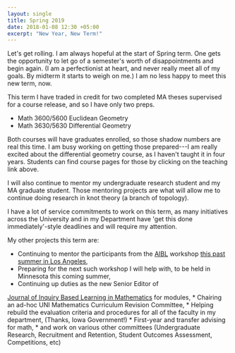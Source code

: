 ```yaml
---
layout: single
title: Spring 2019
date: 2018-01-08 12:30 +05:00
excerpt: "New Year, New Term!"
---
```


Let's get rolling. I am always hopeful at the start of Spring term. One gets
the opportunity to let go of a semester's worth of disappointments and begin
again. (I am a perfectionist at heart, and never really meet all of my goals.
By midterm it starts to weigh on me.) I am no less happy to meet this new term,
now.

This term I have traded in credit for two completed MA theses supervised for a
course release, and so I have only two preps.

 * Math 3600/5600 Euclidean Geometry
 * Math 3630/5630 Differential Geometry

Both courses will have graduates enrolled, so those shadow numbers are
real this time. I am busy working on getting those prepared---I am really
excited about the differential geometry course, as I haven't taught it in four
years. Students can find course pages for those by clicking on the teaching
link above.

I will also continue to mentor my undergraduate research student and my MA
graduate student. Those mentoring projects are what will allow me to
continue doing research in knot theory (a branch of topology).

I have a lot of service commitments to work on this term, as many initiatives
across the University and in my Department have
'get this done immediately'-style deadlines and will require my attention.

My other projects this term are:

  * Continuing to mentor the participants from the
  <a href="http://www.inquirybasedlearning.org">AIBL</a> workshop
  <a href="http://www.inquirybasedlearning.org/workshopleaders/">this past summer in Los Angeles</a>,
  * Preparing for the next such workshop I will help with, to be held in Minnesota this coming summer,
  * Continuing up duties as the new Senior Editor of
  <a href="http://jiblm.org">
  Journal of Inquiry Based Learning in Mathematics</a> for modules,
  * Chairing an ad-hoc UNI Mathematics Curriculum Revision Committee,
  * Helping rebuild the evaluation criteria and procedures for all of the faculty in my department, (Thanks, Iowa Government!)
  * First-year and transfer advising for math,
  * and work on various other committees (Undergraduate Research, Recruitment and Retention, Student Outcomes Assessment, Competitions, etc)
